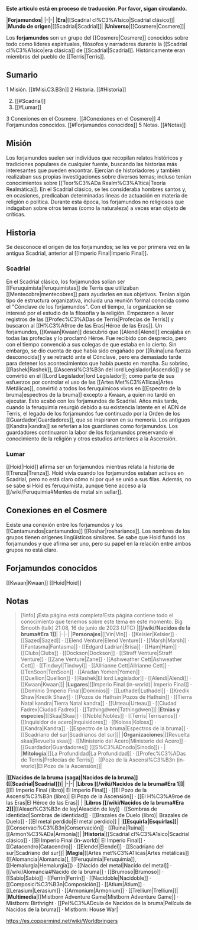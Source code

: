 **Este artículo está en proceso de traducción. Por favor, sigan circulando.**


|**Forjamundos**|
|-|-|
|**Era**|[[Scadrial cl%C3%A1sico\|Scadrial clásico]]|
|**Mundo de origen**|[[Scadrial\|Scadrial]]|
|**Universo**|[[Cosmere\|Cosmere]]|

Los **forjamundos** son un grupo del [[Cosmere\|Cosmere]] conocidos sobre todo como líderes espirituales, filósofos y narradores durante la [[Scadrial cl%C3%A1sico\|era clásica]] de [[Scadrial\|Scadrial]]. Históricamente eran miembros del pueblo de [[Terris\|Terris]].

## Sumario

1 Misión. [[#Misi.C3.B3n]] 
2 Historia. [[#Historia]] 

2. [[#Scadrial]] 
2. [[#Lumar]] 


3 Conexiones en el Cosmere. [[#Conexiones en el Cosmere]] 
4 Forjamundos conocidos. [[#Forjamundos conocidos]] 
5 Notas. [[#Notas]] 


## Misión
Los forjamundos suelen ser individuos que recopilan relatos históricos y tradiciones populares de cualquier fuente, buscando las historias más interesantes que pueden encontrar. Ejercían de historiadores y también realizaban sus propias investigaciones sobre diversos temas; incluso tenían conocimientos sobre [[Teor%C3%ADa Realm%C3%A1tica\|Teoría Realmática]]. En el Scadrial clásico, se les consideraba hombres santos y, en ocasiones, predicaban determinadas líneas de actuación en materia de religión o política. Durante esta época, los forjamundos no religiosos que indagaban sobre otros temas (como la naturaleza) a veces eran objeto de críticas.

## Historia
Se desconoce el origen de los forjamundos; se les ve por primera vez en la antigua Scadrial, anterior al [[Imperio Final\|Imperio Final]].

### Scadrial
En el Scadrial clásico, los forjamundos solían ser [[Feruquimista\|feruquimistas]] de Terris que utilizaban [[Mentecobre\|mentecobres]] para ayudarles en sus objetivos. Tenían algún tipo de estructura organizativa, incluida una reunión formal conocida como el "Cónclave de los forjamundos". Con el tiempo, la organización se interesó por el estudio de la filosofía y la religión. Empezaron a llevar registros de las [[Profec%C3%ADas de Terris\|Profecías de Terris]] y buscaron al [[H%C3%A9roe de las Eras\|Héroe de las Eras]]. Un forjamundos, [[Kwaan\|Kwaan]] descubrió que [[Alendi\|Alendi]] encajaba en todas las profecías y lo proclamó Héroe. Fue recibido con desprecio, pero con el tiempo convenció a sus colegas de que estaba en lo cierto. Sin embargo, se dio cuenta de que había sido engañado por [[Ruina\|una fuerza desconocida]] y se retractó ante el Cónclave, pero era demasiado tarde para detener los acontecimientos que había puesto en marcha. Su sobrino, [[Rashek\|Rashek]], [[Ascensi%C3%B3n del lord Legislador\|Ascendió]] y se convirtió en el [[Lord Legislador\|lord Legislador]]; como parte de sus esfuerzos por controlar el uso de las [[Artes Met%C3%A1licas\|Artes Metálicas]], convirtió a todos los feruquímicos vivos en [[Espectro de la bruma\|espectros de la bruma]] excepto a Kwaan, a quien no tardó en ejecutar. Esto acabó con los forjamundos de Scadrial.
Años más tarde, cuando la feruquimia resurgió debido a su existencia latente en el ADN de Terris, el legado de los forjamundos fue continuado por la Orden de los [[Guardador\|Guardadores]], que se inspiraron en su memoria. Los antiguos [[Kandra\|kandra]] se referían a los guardianes como forjamundos. Los guardadores continuaron la labor de los forjamundos preservando el conocimiento de la religión y otros estudios anteriores a la Ascensión.

### Lumar
[[Hoid\|Hoid]] afirma ser un forjamundos mientras relata la historia de [[Trenza\|Trenza]]. Hoid vivía cuando los forjamundos estaban activos en Scadrial, pero no está claro cómo ni por qué se unió a sus filas. Además, no se sabe si Hoid es feruquimista, aunque tiene acceso a la [[/wiki/Feruquimia#Mentes de metal sin sellar]].

## Conexiones en el Cosmere
Existe una conexión entre los forjamundos y los [[Cantamundos\|cantamundos]] [[Roshar\|rosharianos]]. Los nombres de los grupos tienen orígenes lingüísticos similares. Se sabe que Hoid fundó los forjamundos y que afirma ser uno, pero su papel en la relación entre ambos grupos no está claro.

## Forjamundos conocidos
[[Kwaan\|Kwaan]]
[[Hoid\|Hoid]]
## Notas

> [!info] ¡Esta página está completa!Esta página contiene todo el conocimiento que tenemos sobre este tema en este momento.
Big Smooth (talk) 21:08, 16 de junio de 2023 (UTC)
|**[[/wiki/Nacidos de la bruma#Era 1]]**|
|-|-|
|**Personajes**|[[Vin\|Vin]] · [[Kelsier\|Kelsier]] · [[Sazed\|Sazed]] · [[Elend Venture\|Elend Venture]] · [[Marsh\|Marsh]] · [[Fantasma\|Fantasma]] · [[Edgard Ladrian\|Brisa]] · [[Ham\|Ham]] · [[Clubs\|Clubs]] · [[Dockson\|Dockson]] · [[Straff Venture\|Straff Venture]] · [[Zane Venture\|Zane]] · [[Ashweather Cett\|Ashweather Cett]] · [[Tindwyl\|Tindwyl]] · [[Allrianne Cett\|Allrianne Cett]] · [[TenSoon\|TenSoon]] · [[Aradan Yomen\|Yomen]] · [[Quellion\|Quellion]] · [[Rashek\|El lord Legislador]] · [[Alendi\|Alendi]] · [[Kwaan\|Kwaan]]|
|**Lugares**|[[Imperio Final (in-world)\| Imperio Final]] · [[Dominio (Imperio Final)\|Dominios]] · [[Luthadel\|Luthadel]] · [[Kredik Shaw\|Kredik Shaw]] · [[Pozos de Hathsin\|Pozos de Hathsin]] · [[Tierra Natal kandra\|Tierra Natal kandra]] · [[Urteau\|Urteau]] · [[Ciudad Fadrex\|Ciudad Fadrex]] · [[Tathingdwen\|Tathingdwen]]|
|**Etnias y especies**|[[Skaa\|Skaa]] · [[Noble\|Nobles]] · [[Terris\|Terrisanos]] · [[Inquisidor de acero\|Inquisidores]] · [[Koloss\|Koloss]] · [[Kandra\|Kandra]] · [[Espectro de la bruma\|Espectros de la bruma]] · [[Scadriano del sur\|Scadrianos del sur]]|
|**Organizaciones**|[[Revuelta skaa\|Revuelta skaa]] · [[Ministerio del Acero\|Ministerio del Acero]] · [[Guardador\|Guardadores]] ([[S%C3%ADnodo\|Sínodo]]) · |
|**Mitología**|[[La Profundidad\|La Profundidad]] · [[Profec%C3%ADas de Terris\|Profecías de Terris]] · [[Pozo de la Ascensi%C3%B3n (in-world)\|El Pozo de la Ascensión]]|

|**[[Nacidos de la bruma (saga)\|Nacidos de la bruma]] ([[Scadrial\|Scadrial]])**|
|-|-|
|**Libros [[/wiki/Nacidos de la bruma#Era 1]]**|[[El Imperio Final (libro)\| El Imperio Final]] · [[El Pozo de la Ascensi%C3%B3n (libro)\| El Pozo de la Ascensión]] · [[El H%C3%A9roe de las Eras\|El Héroe de las Eras]] |
|**Libros [[/wiki/Nacidos de la bruma#Era 2]]**|[[Aleaci%C3%B3n de ley\|Aleación de ley]] · [[Sombras de identidad\|Sombras de identidad]] · [[Brazales de Duelo (libro)\| Brazales de Duelo]] · [[El metal perdido\|El metal perdido]]  |
|**[[Esquirla\|Esquirlas]]**|[[Conservaci%C3%B3n\|Conservación]] · [[Ruina\|Ruina]] · [[Armon%C3%ADa\|Armonía]]|
|**Historia**|[[Scadrial cl%C3%A1sico\|Scadrial clásico]] · [[El Imperio Final (in-world)\| El Imperio Final]] · [[Catacendro\|Catacendro]] · [[Elendel\|Elendel]] · [[Scadriano del sur\|Scadriano del sur]]|
|**Magia**|[[Artes met%C3%A1licas\|Artes metálicas]] ([[Alomancia\|Alomancia]], [[Feruquimia\|Feruquimia]], [[Hemalurgia\|Hemalurgia]]) · [[Nacido del metal\|Nacido del metal]] · [[/wiki/Alomancia#Nacido de la bruma]] · [[Brumoso\|Brumoso]] · [[Sabio\|Sabio]] · [[Ferrin\|Ferrin]] · [[Nacidoble\|Nacidoble]] · [[Composici%C3%B3n\|Composición]] · [[Atium\|Atium]] · [[Lerasium\|Lerasium]] · [[Armonium\|Armonium]] · [[Trellium\|Trellium]]|
|**Multimedia**|[[Mistborn Adventure Game\|Mistborn Adventure Game‎‎]] · Mistborn: Birthright · [[Pel%C3%ADcula de Nacidos de la bruma\|Película de Nacidos de la bruma]] · Mistborn: House War|



https://es.coppermind.net/wiki/Worldbringers